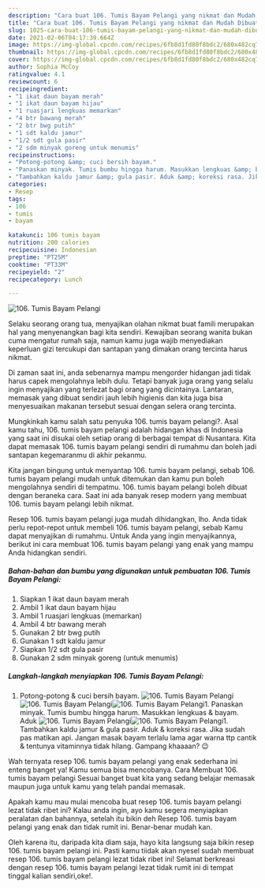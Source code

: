 ```yaml
---
description: "Cara buat 106. Tumis Bayam Pelangi yang nikmat dan Mudah Dibuat"
title: "Cara buat 106. Tumis Bayam Pelangi yang nikmat dan Mudah Dibuat"
slug: 1025-cara-buat-106-tumis-bayam-pelangi-yang-nikmat-dan-mudah-dibuat
date: 2021-02-06T04:17:39.664Z
image: https://img-global.cpcdn.com/recipes/6fb8d1fd80f8bdc2/680x482cq70/106-tumis-bayam-pelangi-foto-resep-utama.jpg
thumbnail: https://img-global.cpcdn.com/recipes/6fb8d1fd80f8bdc2/680x482cq70/106-tumis-bayam-pelangi-foto-resep-utama.jpg
cover: https://img-global.cpcdn.com/recipes/6fb8d1fd80f8bdc2/680x482cq70/106-tumis-bayam-pelangi-foto-resep-utama.jpg
author: Sophia McCoy
ratingvalue: 4.1
reviewcount: 6
recipeingredient:
- "1 ikat daun bayam merah"
- "1 ikat daun bayam hijau"
- "1 ruasjari lengkuas memarkan"
- "4 btr bawang merah"
- "2 btr bwg putih"
- "1 sdt kaldu jamur"
- "1/2 sdt gula pasir"
- "2 sdm minyak goreng untuk menumis"
recipeinstructions:
- "Potong-potong &amp; cuci bersih bayam."
- "Panaskan minyak. Tumis bumbu hingga harum. Masukkan lengkuas &amp; bayam. Aduk"
- "Tambahkan kaldu jamur &amp; gula pasir. Aduk &amp; koreksi rasa. Jika sudah pas matikan api. Jangan masak bayam terlalu lama agar warna ttp cantik &amp; tentunya vitaminnya tidak hilang. Gampang khaaaan? 😉"
categories:
- Resep
tags:
- 106
- tumis
- bayam

katakunci: 106 tumis bayam 
nutrition: 200 calories
recipecuisine: Indonesian
preptime: "PT25M"
cooktime: "PT33M"
recipeyield: "2"
recipecategory: Lunch

---
```



![106. Tumis Bayam Pelangi](https://img-global.cpcdn.com/recipes/6fb8d1fd80f8bdc2/680x482cq70/106-tumis-bayam-pelangi-foto-resep-utama.jpg)

Selaku seorang orang tua, menyajikan olahan nikmat buat famili merupakan hal yang menyenangkan bagi kita sendiri. Kewajiban seorang  wanita bukan cuma mengatur rumah saja, namun kamu juga wajib menyediakan keperluan gizi tercukupi dan santapan yang dimakan orang tercinta harus nikmat.

Di zaman  saat ini, anda sebenarnya mampu mengorder hidangan jadi tidak harus capek mengolahnya lebih dulu. Tetapi banyak juga orang yang selalu ingin menyajikan yang terlezat bagi orang yang dicintainya. Lantaran, memasak yang dibuat sendiri jauh lebih higienis dan kita juga bisa menyesuaikan makanan tersebut sesuai dengan selera orang tercinta. 



Mungkinkah kamu salah satu penyuka 106. tumis bayam pelangi?. Asal kamu tahu, 106. tumis bayam pelangi adalah hidangan khas di Indonesia yang saat ini disukai oleh setiap orang di berbagai tempat di Nusantara. Kita dapat memasak 106. tumis bayam pelangi sendiri di rumahmu dan boleh jadi santapan kegemaranmu di akhir pekanmu.

Kita jangan bingung untuk menyantap 106. tumis bayam pelangi, sebab 106. tumis bayam pelangi mudah untuk ditemukan dan kamu pun boleh mengolahnya sendiri di tempatmu. 106. tumis bayam pelangi boleh dibuat dengan beraneka cara. Saat ini ada banyak resep modern yang membuat 106. tumis bayam pelangi lebih nikmat.

Resep 106. tumis bayam pelangi juga mudah dihidangkan, lho. Anda tidak perlu repot-repot untuk membeli 106. tumis bayam pelangi, sebab Kamu dapat menyajikan di rumahmu. Untuk Anda yang ingin menyajikannya, berikut ini cara membuat 106. tumis bayam pelangi yang enak yang mampu Anda hidangkan sendiri.

<!--inarticleads1-->

##### Bahan-bahan dan bumbu yang digunakan untuk pembuatan 106. Tumis Bayam Pelangi:

1. Siapkan 1 ikat daun bayam merah
1. Ambil 1 ikat daun bayam hijau
1. Ambil 1 ruasjari lengkuas (memarkan)
1. Ambil 4 btr bawang merah
1. Gunakan 2 btr bwg putih
1. Gunakan 1 sdt kaldu jamur
1. Siapkan 1/2 sdt gula pasir
1. Gunakan 2 sdm minyak goreng (untuk menumis)




<!--inarticleads2-->

##### Langkah-langkah menyiapkan 106. Tumis Bayam Pelangi:

1. Potong-potong &amp; cuci bersih bayam.
<img src="https://img-global.cpcdn.com/steps/b2603f3ff189efcd/160x128cq70/106-tumis-bayam-pelangi-langkah-memasak-1-foto.jpg" alt="106. Tumis Bayam Pelangi"><img src="https://img-global.cpcdn.com/steps/acd9b11a7ffbd95c/160x128cq70/106-tumis-bayam-pelangi-langkah-memasak-1-foto.jpg" alt="106. Tumis Bayam Pelangi"><img src="https://img-global.cpcdn.com/steps/539901974e8dbd73/160x128cq70/106-tumis-bayam-pelangi-langkah-memasak-1-foto.jpg" alt="106. Tumis Bayam Pelangi">1. Panaskan minyak. Tumis bumbu hingga harum. Masukkan lengkuas &amp; bayam. Aduk
<img src="https://img-global.cpcdn.com/steps/bc765eff929195f5/160x128cq70/106-tumis-bayam-pelangi-langkah-memasak-2-foto.jpg" alt="106. Tumis Bayam Pelangi"><img src="https://img-global.cpcdn.com/steps/a827541221e0334f/160x128cq70/106-tumis-bayam-pelangi-langkah-memasak-2-foto.jpg" alt="106. Tumis Bayam Pelangi">1. Tambahkan kaldu jamur &amp; gula pasir. Aduk &amp; koreksi rasa. Jika sudah pas matikan api. Jangan masak bayam terlalu lama agar warna ttp cantik &amp; tentunya vitaminnya tidak hilang. Gampang khaaaan? 😉




Wah ternyata resep 106. tumis bayam pelangi yang enak sederhana ini enteng banget ya! Kamu semua bisa mencobanya. Cara Membuat 106. tumis bayam pelangi Sesuai banget buat kita yang sedang belajar memasak maupun juga untuk kamu yang telah pandai memasak.

Apakah kamu mau mulai mencoba buat resep 106. tumis bayam pelangi lezat tidak ribet ini? Kalau anda ingin, ayo kamu segera menyiapkan peralatan dan bahannya, setelah itu bikin deh Resep 106. tumis bayam pelangi yang enak dan tidak rumit ini. Benar-benar mudah kan. 

Oleh karena itu, daripada kita diam saja, hayo kita langsung saja bikin resep 106. tumis bayam pelangi ini. Pasti kamu tiidak akan nyesel sudah membuat resep 106. tumis bayam pelangi lezat tidak ribet ini! Selamat berkreasi dengan resep 106. tumis bayam pelangi lezat tidak rumit ini di tempat tinggal kalian sendiri,oke!.

